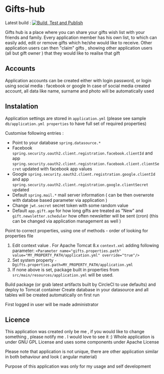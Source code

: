 Gifts-hub
=========================================

Latest build : [![Build, Test and Publish](https://github.com/q-programming/gifts-hub/workflows/Build,%20Test%20and%20Publish/badge.svg)](https://github.com/AndreSand/BornInApp/actions)


Gifts hub is a place where you can share your gifts wish list with your friends and family. Every application member
has his own list, to which can easily add, edit or remove gifts which he/she would like to receive.
Other application users can then "claim" gifts , showing other application users (all but gift owner ) that they would like to reailse that gift

##  Accounts

Application accounts can be created either with login password, or login using social media : facebook or google
In case of social media created account, all data like name, surname and photo will be automatically used

## Instalation
Application settings are stored in `application.yml` (please see sample `db/application.yml properties` to have full set of required properties)

Customise following entries : 
* Point to your database `spring.datasource.*`
* Facebook `spring.security.oauth2.client.registration.facebook.clientId` and app `spring.security.oauth2.client.registration.facebook.client.clientSecret` updated with facebook app values 
* Google `spring.security.oauth2.client.registration.google.clientId`  and app `spring.security.oauth2.client.registration.google.clientSecret` updated
* Default `spring.mail.*` mail server information ( can be then  overwrote with databse based parameter via application ) 
* Change `jwt.secret` secret token with some random value
* Default `app.gift.age` for how long gifts are treated as "New" and `gift.newsletter.scheduler` how often newsletter will be sent (cron) (this can be changed via application management as well )

Point to correct properties, using one of methods - order of looking for properties file 
1. Edit context value . For Apache Tomcat 8.x  `context.xml` adding following parameter: 
    `<Parameter name="gifts.properties.path" value="MY_PROPERTY_PATH/application.yml" override="true"/>`
2. Set system property `-Dgifts.properties.path=MY_PROPERTY_PATH/application.yml`
3. If none above is set, package built in properties from `src/main/resources/application.yml` will be used. 
    
Build package (or grab latest artifacts built by CircleCI to use defaults) and deploy to Tomcat container
Create database in your datasource and all tables will be created automatically on first run

First logged in user will be made administrator

Licence
----------

This application was created only be me , if you would like to change something , please notify me . I would love to see it :) 
Whole application is under GNU GPL License and uses some components under Apache License


Please note that application is not unique, there are other application similar in both behaviour and look ( angular material)

Purpose of this application was only for my usage and self development



